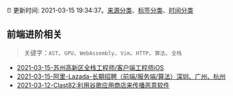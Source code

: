 :alarm_clock: 更新时间: 2021-03-15 19:34:37。[来源分类](../README.md)、[标签分类](../TAGS.md)、[时间分类](../TIMELINE.md)

## 前端进阶相关


> 关键字：`AST`、`GPU`、`WebAssembly`、`Vim`、`HTTP`、`算法`、`全栈`



- [2021-03-15-苏州高新区全栈工程师/客户端工程师iOS](https://www.v2ex.com/t/761880) 
- [2021-03-15-阿里-Lazada-长期招聘（前端/服务端/算法）深圳、广州、杭州](https://www.v2ex.com/t/761879) 
- [2021-03-12-Clast82:利用谷歌应用商店来传播恶意软件](https://sec.thief.one/article_content?a_id=32623d3e0b538da82f50a625f15620a7) 